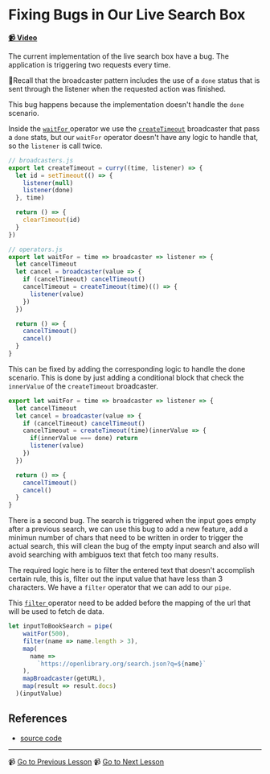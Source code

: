 # Fixing Bugs in Our Live Search Box

**[📹 Video](https://egghead.io/lessons/egghead-fixing-bugs-in-our-live-search-box)**

The current implementation of the live search box have a bug. The application is triggering two requests every time.

🚨Recall that the broadcaster pattern includes the use of a `done` status that is sent through the listener when the requested action was finished.

This bug happens because the implementation doesn't handle the `done` scenario.

Inside the [`waitFor` ](https://github.com/johnlindquist/crafting-functions/blob/react-live-search-bugs/src/operators.js#L257) operator we use the [`createTimeout`](https://github.com/johnlindquist/crafting-functions/blob/react-live-search-bugs/src/broadcasters.js#L5) broadcaster that pass a  `done` stats, but our  `waitFor` operator doesn't have any logic to handle that, so the `listener` is call twice.

```javascript
// broadcasters.js 
export let createTimeout = curry((time, listener) => {
  let id = setTimeout(() => {
    listener(null)
    listener(done)
  }, time)

  return () => {
    clearTimeout(id)
  }
})

// operators.js
export let waitFor = time => broadcaster => listener => {
  let cancelTimeout
  let cancel = broadcaster(value => {
    if (cancelTimeout) cancelTimeout()
    cancelTimeout = createTimeout(time)(() => {
      listener(value)
    })
  })

  return () => {
    cancelTimeout()
    cancel()
  }
}
```

This can be fixed by adding the corresponding logic to handle the done scenario. This is done by just adding a conditional block that check the `innerValue` of the  `createTimeout` broadcaster.

```javascript
export let waitFor = time => broadcaster => listener => {
  let cancelTimeout
  let cancel = broadcaster(value => {
    if (cancelTimeout) cancelTimeout()
    cancelTimeout = createTimeout(time)(innerValue => {
      if(innerValue === done) return
      listener(value)
    })
  })

  return () => {
    cancelTimeout()
    cancel()
  }
}
```



There is a second bug. The search is triggered when the input goes empty after a previous search, we can use this bug to add a new feature, add a minimun number of chars that need to be written in order to trigger the actual search, this will clean the bug of the empty input search and also will avoid searching with ambiguos text that fetch too many results.

The required logic here is to filter the entered text that doesn't accomplish certain rule, this is, filter out the input value that have less than 3 characters. We have a `filter` operator that we can add to our `pipe`.

This [`filter` ](https://github.com/johnlindquist/crafting-functions/blob/react-live-search-bugs/src/operators.js#L26) operator need to be added before the mapping of the url that will be used to fetch de data.

```javascript
let inputToBookSearch = pipe(
    waitFor(500),
    filter(name => name.length > 3),
    map(
      name =>
        `https://openlibrary.org/search.json?q=${name}`
    ),
    mapBroadcaster(getURL),
    map(result => result.docs)
  )(inputValue)
```



## References

- [source code](https://github.com/johnlindquist/crafting-functions/blob/react-live-search-bugs/src/index.js)

---

📹 [Go to Previous Lesson](https://egghead.io/lessons/egghead-build-a-live-search-box-with-usebroadcaster-and-uselistener-in-react)
📹 [Go to Next Lesson](https://egghead.io/lessons/egghead-merge-multiple-uselistener-hooks-in-react)

